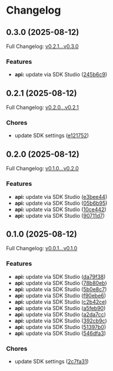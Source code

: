 # Changelog

## 0.3.0 (2025-08-12)

Full Changelog: [v0.2.1...v0.3.0](https://github.com/chimpanze/taggy-typescript/compare/v0.2.1...v0.3.0)

### Features

* **api:** update via SDK Studio ([245b6c9](https://github.com/chimpanze/taggy-typescript/commit/245b6c9ca15f8b4faa5c9890f9c5a25b6013fba3))

## 0.2.1 (2025-08-12)

Full Changelog: [v0.2.0...v0.2.1](https://github.com/chimpanze/taggy-typescript/compare/v0.2.0...v0.2.1)

### Chores

* update SDK settings ([e121752](https://github.com/chimpanze/taggy-typescript/commit/e12175273d8a83c1f212929f37225b0b1e1cbacf))

## 0.2.0 (2025-08-12)

Full Changelog: [v0.1.0...v0.2.0](https://github.com/chimpanze/taggy-typescript/compare/v0.1.0...v0.2.0)

### Features

* **api:** update via SDK Studio ([e3bee44](https://github.com/chimpanze/taggy-typescript/commit/e3bee44d601cd4eeb04f0be321956d7f76018652))
* **api:** update via SDK Studio ([05b6b95](https://github.com/chimpanze/taggy-typescript/commit/05b6b95637955e8e6c348cf7557e45e24d2f58d5))
* **api:** update via SDK Studio ([10ce442](https://github.com/chimpanze/taggy-typescript/commit/10ce44231087b97221d401f1a59fab8d72faeff8))
* **api:** update via SDK Studio ([90711d7](https://github.com/chimpanze/taggy-typescript/commit/90711d7f1e3a034c0a03eb8da436648b73319808))

## 0.1.0 (2025-08-12)

Full Changelog: [v0.0.1...v0.1.0](https://github.com/chimpanze/taggy-typescript/compare/v0.0.1...v0.1.0)

### Features

* **api:** update via SDK Studio ([da79f38](https://github.com/chimpanze/taggy-typescript/commit/da79f386cb7becc5a6ad2177de9d20c3fe44daff))
* **api:** update via SDK Studio ([78b80eb](https://github.com/chimpanze/taggy-typescript/commit/78b80eb2dc38c33cbc312720d74436037c1bf437))
* **api:** update via SDK Studio ([5b0e8c7](https://github.com/chimpanze/taggy-typescript/commit/5b0e8c7e953d8a09c22984042786a39456d335bd))
* **api:** update via SDK Studio ([f90ebe6](https://github.com/chimpanze/taggy-typescript/commit/f90ebe644c39ab383f7ab1734ac14c9a9ede12b0))
* **api:** update via SDK Studio ([c2b42ce](https://github.com/chimpanze/taggy-typescript/commit/c2b42ce4f6a434b9e246fad80f2f782ea4294b51))
* **api:** update via SDK Studio ([a5feb90](https://github.com/chimpanze/taggy-typescript/commit/a5feb90e7559a4b0c05bf17902af872192054070))
* **api:** update via SDK Studio ([a2da7cc](https://github.com/chimpanze/taggy-typescript/commit/a2da7ccb9e1f767f7b4965b59260310bd2cb698b))
* **api:** update via SDK Studio ([392cb9c](https://github.com/chimpanze/taggy-typescript/commit/392cb9c82d23f02d521116c7e10150e40b85aa2b))
* **api:** update via SDK Studio ([51397b0](https://github.com/chimpanze/taggy-typescript/commit/51397b0f5a60e9ab45f30da94209c10c4adcc197))
* **api:** update via SDK Studio ([546dfa3](https://github.com/chimpanze/taggy-typescript/commit/546dfa352b779a70c2667f2e03bc70a0320e2428))


### Chores

* update SDK settings ([2c7fa31](https://github.com/chimpanze/taggy-typescript/commit/2c7fa31465b85560a934ec3bf00a3a0b0cf828dc))
